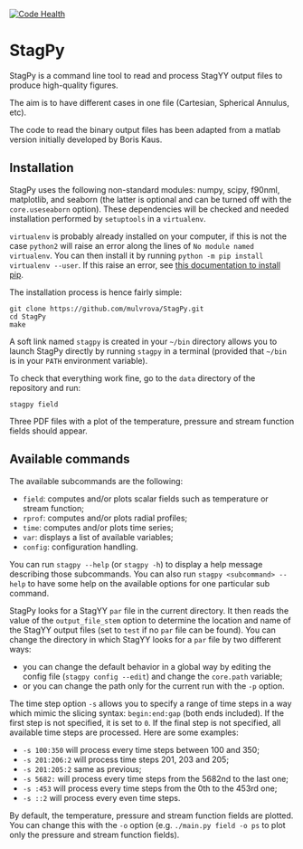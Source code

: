 [![Code Health](https://landscape.io/github/mulvrova/StagPy/master/landscape.svg?style=flat-square)](https://landscape.io/github/mulvrova/StagPy/master)

# StagPy

StagPy is a command line tool to read and process StagYY output files to
produce high-quality figures.

The aim is to have different cases in one file (Cartesian, Spherical Annulus,
etc).

The code to read the binary output files has been adapted from a matlab version
initially developed by Boris Kaus.

## Installation

StagPy uses the following non-standard modules: numpy, scipy, f90nml,
matplotlib, and seaborn (the latter is optional and can be turned off with the
`core.useseaborn` option). These dependencies will be checked and needed
installation performed by `setuptools` in a `virtualenv`.

`virtualenv` is probably already installed on your computer, if this is not the
case `python2` will raise an error along the lines of `No module named
virtualenv`.  You can then install it by running `python -m pip install
virtualenv --user`. If this raise an error, see [this documentation to install
pip](http://python-packaging-user-guide.readthedocs.org/en/latest/installing/#install-pip-setuptools-and-wheel).

The installation process is hence fairly simple:

    git clone https://github.com/mulvrova/StagPy.git
    cd StagPy
    make

A soft link named `stagpy` is created in your `~/bin` directory allows you to
launch StagPy directly by running `stagpy` in a terminal (provided that `~/bin`
is in your `PATH` environment variable).

To check that everything work fine, go to the `data` directory of the
repository and run:

    stagpy field

Three PDF files with a plot of the temperature, pressure and
stream function fields should appear.

## Available commands

The available subcommands are the following:

- `field`: computes and/or plots scalar fields such as temperature or stream
  function;
- `rprof`: computes and/or plots radial profiles;
- `time`: computes and/or plots time series;
- `var`: displays a list of available variables;
- `config`: configuration handling.

You can run `stagpy --help` (or `stagpy -h`) to display a help message describing
those subcommands. You can also run `stagpy <subcommand> --help` to have some
help on the available options for one particular sub command.

StagPy looks for a StagYY `par` file in the current directory. It then reads
the value of the `output_file_stem` option to determine the location and name
of the StagYY output files (set to `test` if no `par` file can be found).
You can change the directory in which StagYY looks for a `par` file by two
different ways:

- you can change the default behavior in a global way by editing the config
  file (`stagpy config --edit`) and change the `core.path` variable;
- or you can change the path only for the current run with the `-p` option.

The time step option `-s` allows you to specify a range of time steps in a way
which mimic the slicing syntax: `begin:end:gap` (both ends included). If the
first step is not specified, it is set to `0`. If the final step is not
specified, all available time steps are processed. Here are some examples:

- `-s 100:350` will process every time steps between 100 and 350;
- `-s 201:206:2` will process time steps 201, 203 and 205;
- `-s 201:205:2` same as previous;
- `-s 5682:` will process every time steps from the 5682nd to the last one;
- `-s :453` will process every time steps from the 0th to the 453rd one;
- `-s ::2` will process every even time steps.

By default, the temperature, pressure and stream function fields are plotted.
You can change this with the `-o` option (e.g. `./main.py field -o ps` to plot
only the pressure and stream function fields).

